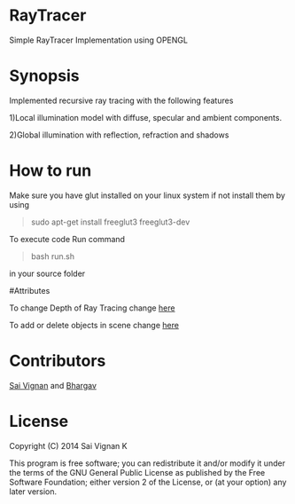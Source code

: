 # RayTracer

Simple RayTracer Implementation using OPENGL

# Synopsis

Implemented recursive ray tracing with the following features

1)Local illumination model with diffuse, specular and ambient components.

2)Global illumination with reflection, refraction and shadows

# How to run

Make sure you have glut installed on your linux system if not install them by using 

>sudo apt-get install freeglut3 freeglut3-dev

To execute code Run command 

>bash run.sh 

in your source folder

#Attributes

To change Depth of Ray Tracing change [here]( https://github.com/saivig/Graphics/blob/master/RayTracer/RayTracer.h#L3)

To add or delete objects in scene change [here](https://github.com/saivig/Graphics/blob/master/RayTracer/Scene.cpp#L118)

# Contributors

[Sai Vignan](http://www.iitd.ac.in/~cs5120289) and [Bhargav](http://www.iitd.ac.in/~cs5120301)

# License

Copyright (C) 2014  Sai Vignan K

This program is free software; you can redistribute it and/or modify it under the terms of the GNU General Public License as published by the Free Software Foundation; either version 2 of the License, or (at your option) any later version.
